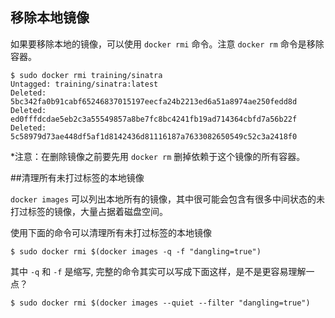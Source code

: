 ## 移除本地镜像
如果要移除本地的镜像，可以使用 `docker rmi` 命令。注意 `docker rm` 命令是移除容器。
```
$ sudo docker rmi training/sinatra
Untagged: training/sinatra:latest
Deleted: 5bc342fa0b91cabf65246837015197eecfa24b2213ed6a51a8974ae250fedd8d
Deleted: ed0fffdcdae5eb2c3a55549857a8be7fc8bc4241fb19ad714364cbfd7a56b22f
Deleted: 5c58979d73ae448df5af1d8142436d81116187a7633082650549c52c3a2418f0
```

*注意：在删除镜像之前要先用 `docker rm` 删掉依赖于这个镜像的所有容器。

##清理所有未打过标签的本地镜像

`docker images` 可以列出本地所有的镜像，其中很可能会包含有很多中间状态的未打过标签的镜像，大量占据着磁盘空间。

使用下面的命令可以清理所有未打过标签的本地镜像

```
$ sudo docker rmi $(docker images -q -f "dangling=true")
```

其中 `-q` 和 `-f` 是缩写, 完整的命令其实可以写成下面这样，是不是更容易理解一点？

```
$ sudo docker rmi $(docker images --quiet --filter "dangling=true")
```
